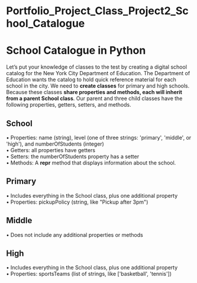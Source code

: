 # Portfolio_Project_Class_Project2_School_Catalogue
# School Catalogue **in Python**
Let’s put your knowledge of classes to the test by creating a digital school catalog for the New York City Department of Education. The Department of Education wants the catalog to hold quick reference material for each school in the city.
We need to **create classes** for primary and high schools. Because these classes **share properties and methods, each will inherit from a parent School class**. Our parent and three child classes have the following properties, getters, setters, and methods.

## School <br />
•	Properties: name (string), level (one of three strings: 'primary', 'middle', or 'high'), and numberOfStudents (integer) <br />
•	Getters: all properties have getters <br />
•	Setters: the numberOfStudents property has a setter <br />
•	Methods: A __repr__ method that displays information about the school. <br />
## Primary <br />
•	Includes everything in the School class, plus one additional property <br />
•	Properties: pickupPolicy (string, like "Pickup after 3pm") <br />
## Middle <br />
•	Does not include any additional properties or methods <br />
## High <br />
•	Includes everything in the School class, plus one additional property <br />
•	Properties: sportsTeams (list of strings, like ['basketball', 'tennis']) <br />
